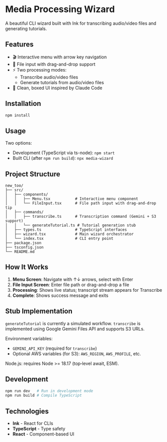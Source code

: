 # Media Processing Wizard

A beautiful CLI wizard built with Ink for transcribing audio/video files and generating tutorials.

## Features

- 🎬 Interactive menu with arrow key navigation
- 📁 File input with drag-and-drop support
- ⚡ Two processing modes:
  - Transcribe audio/video files
  - Generate tutorials from audio/video files
- 💅 Clean, boxed UI inspired by Claude Code

## Installation

```bash
npm install
```

## Usage

Two options:

- Development (TypeScript via ts-node): `npm start`
- Built CLI (after `npm run build`): `npx media-wizard`

## Project Structure

```
new_too/
├── src/
│   ├── components/
│   │   ├── Menu.tsx           # Interactive menu component
│   │   └── FileInput.tsx      # File path input with drag-and-drop tip
│   ├── commands/
│   │   ├── transcribe.ts      # Transcription command (Gemini + S3 support)
│   │   └── generateTutorial.ts # Tutorial generation stub
│   ├── types.ts               # TypeScript interfaces
│   ├── wizard.tsx             # Main wizard orchestrator
│   └── index.tsx              # CLI entry point
├── package.json
├── tsconfig.json
└── README.md
```

## How It Works

1. **Menu Screen**: Navigate with ↑↓ arrows, select with Enter
2. **File Input Screen**: Enter file path or drag-and-drop a file
3. **Processing**: Shows live status; transcript stream appears for Transcribe
4. **Complete**: Shows success message and exits

## Stub Implementation

`generateTutorial` is currently a simulated workflow. `transcribe` is implemented using Google Gemini Files API and supports S3 URLs.

Environment variables:

- `GEMINI_API_KEY` (required for `transcribe`)
- Optional AWS variables (for S3): `AWS_REGION`, `AWS_PROFILE`, etc.

Node.js: requires Node >= 18.17 (top‑level await, ESM).

## Development

```bash
npm run dev   # Run in development mode
npm run build # Compile TypeScript
```

## Technologies

- **Ink** - React for CLIs
- **TypeScript** - Type safety
- **React** - Component-based UI
